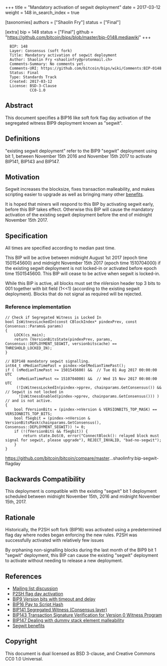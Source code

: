 +++
title = "Mandatory activation of segwit deployment"
date = 2017-03-12
weight = 148
in_search_index = true

[taxonomies]
authors = ["Shaolin Fry"]
status = ["Final"]

[extra]
bip = 148
status = ["Final"]
github = "https://github.com/bitcoin/bips/blob/master/bip-0148.mediawiki"
+++

``` 
  BIP: 148
  Layer: Consensus (soft fork)
  Title: Mandatory activation of segwit deployment
  Author: Shaolin Fry <shaolinfry@protonmail.ch>
  Comments-Summary: No comments yet.
  Comments-URI: https://github.com/bitcoin/bips/wiki/Comments:BIP-0148
  Status: Final
  Type: Standards Track
  Created: 2017-03-12
  License: BSD-3-Clause
           CC0-1.0
```

## Abstract

This document specifies a BIP16 like soft fork flag day activation of
the segregated witness BIP9 deployment known as "segwit".

## Definitions

"existing segwit deployment" refer to the BIP9 "segwit" deployment using
bit 1, between November 15th 2016 and November 15th 2017 to activate
BIP141, BIP143 and BIP147.

## Motivation

Segwit increases the blocksize, fixes transaction malleability, and
makes scripting easier to upgrade as well as bringing many other
[benefits](https://bitcoincore.org/en/2016/01/26/segwit-benefits/).

It is hoped that miners will respond to this BIP by activating segwit
early, before this BIP takes effect. Otherwise this BIP will cause the
mandatory activation of the existing segwit deployment before the end of
midnight November 15th 2017.

## Specification

All times are specified according to median past time.

This BIP will be active between midnight August 1st 2017 (epoch time
1501545600) and midnight November 15th 2017 (epoch time 1510704000) if
the existing segwit deployment is not locked-in or activated before
epoch time 1501545600. This BIP will cease to be active when segwit is
locked-in.

While this BIP is active, all blocks must set the nVersion header top 3
bits to 001 together with bit field (1\<\<1) (according to the existing
segwit deployment). Blocks that do not signal as required will be
rejected.

### Reference implementation

    // Check if Segregated Witness is Locked In
    bool IsWitnessLockedIn(const CBlockIndex* pindexPrev, const Consensus::Params& params)
    {
        LOCK(cs_main);
        return (VersionBitsState(pindexPrev, params, Consensus::DEPLOYMENT_SEGWIT, versionbitscache) == THRESHOLD_LOCKED_IN);
    }
    
    // BIP148 mandatory segwit signalling.
    int64_t nMedianTimePast = pindex->GetMedianTimePast();
    if ( (nMedianTimePast >= 1501545600) &&  // Tue 01 Aug 2017 00:00:00 UTC
         (nMedianTimePast <= 1510704000) &&  // Wed 15 Nov 2017 00:00:00 UTC
         (!IsWitnessLockedIn(pindex->pprev, chainparams.GetConsensus()) &&  // Segwit is not locked in
          !IsWitnessEnabled(pindex->pprev, chainparams.GetConsensus())) )   // and is not active.
    {
        bool fVersionBits = (pindex->nVersion & VERSIONBITS_TOP_MASK) == VERSIONBITS_TOP_BITS;
        bool fSegbit = (pindex->nVersion & VersionBitsMask(chainparams.GetConsensus(), Consensus::DEPLOYMENT_SEGWIT)) != 0;
        if (!(fVersionBits && fSegbit)) {
            return state.DoS(0, error("ConnectBlock(): relayed block must signal for segwit, please upgrade"), REJECT_INVALID, "bad-no-segwit");
        }
    }

<https://github.com/bitcoin/bitcoin/compare/master>...shaolinfry:bip-segwit-flagday

## Backwards Compatibility

This deployment is compatible with the existing "segwit" bit 1
deployment scheduled between midnight November 15th, 2016 and midnight
November 15th, 2017.

## Rationale

Historically, the P2SH soft fork (BIP16) was activated using a
predetermined flag day where nodes began enforcing the new rules. P2SH
was successfully activated with relatively few issues

By orphaning non-signalling blocks during the last month of the BIP9 bit
1 "segwit" deployment, this BIP can cause the existing "segwit"
deployment to activate without needing to release a new deployment.

## References

  - [Mailing list
    discussion](https://lists.linuxfoundation.org/pipermail/bitcoin-dev/2017-March/013714.html)
  - [P2SH flag day
    activation](https://github.com/bitcoin/bitcoin/blob/v0.6.0/src/main.cpp#L1281-L1283)
  - [BIP9 Version bits with timeout and
    delay](bip-0009.mediawiki "wikilink")
  - [BIP16 Pay to Script Hash](bip-0016.mediawiki "wikilink")
  - [BIP141 Segregated Witness (Consensus
    layer)](bip-0141.mediawiki "wikilink")
  - [BIP143 Transaction Signature Verification for Version 0 Witness
    Program](bip-0143.mediawiki "wikilink")
  - [BIP147 Dealing with dummy stack element
    malleability](bip-0147.mediawiki "wikilink")
  - [Segwit
    benefits](https://bitcoincore.org/en/2016/01/26/segwit-benefits/)

## Copyright

This document is dual licensed as BSD 3-clause, and Creative Commons CC0
1.0 Universal.

